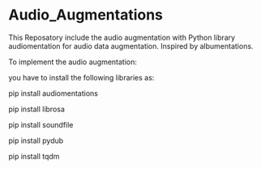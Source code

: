 # Audio_Augmentations
This Reposatory include the audio augmentation with Python library audiomentation for audio data augmentation. Inspired by albumentations. 

To implement the audio augmentation:

you have to install the following libraries as:

pip install audiomentations

pip install librosa

pip install soundfile

pip install pydub

pip install tqdm

